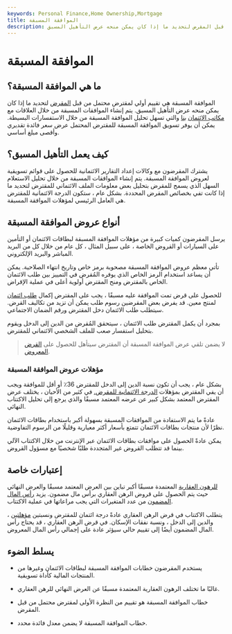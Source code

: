 ```yaml
---
keywords: Personal Finance,Home Ownership,Mortgage
title: الموافقة المسبقة
description: الموافقة المسبقة هي تقييم أولي لمقترض محتمل من قبل المقرض لتحديد ما إذا كان يمكن منحه عرض التأهيل المسبق.
---
```


# الموافقة المسبقة
## ما هي الموافقة المسبقة؟

الموافقة المسبقة هي تقييم أولي لمقترض محتمل من قبل [المقرض](/lender) لتحديد ما إذا كان يمكن منحه عرض التأهيل المسبق. يتم إنشاء الموافقات المسبقة من خلال العلاقات مع [مكاتب الائتمان](/creditbureau) [بنا](/creditbureau) والتي تسهل تحليل الموافقة المسبقة من خلال الاستفسارات البسيطة. يمكن أن يوفر تسويق الموافقة المسبقة للمقترض المحتمل عرض سعر فائدة تقديري وأقصى مبلغ أساسي.

## كيف يعمل التأهيل المسبق؟

يشترك المقرضون مع وكالات إعداد التقارير الائتمانية للحصول على قوائم تسويقية لعروض الموافقة المسبقة. يتم إنشاء الموافقات المسبقة من خلال تحليل الاستعلام السهل الذي يسمح للمقرض بتحليل بعض معلومات الملف الائتماني للمقترض لتحديد ما إذا كانت تفي بخصائص المقرض المحددة. بشكل عام ، ستكون الدرجة الائتمانية للمقترض هي العامل الرئيسي لمؤهلات الموافقة المسبقة.

## أنواع عروض الموافقة المسبقة

يرسل المقرضون كميات كبيرة من مؤهلات الموافقة المسبقة لبطاقات الائتمان أو التأمين على السيارات أو القروض الخاصة ، على سبيل المثال ، كل عام من خلال كل من البريد المباشر والبريد الإلكتروني.

تأتي معظم عروض الموافقة المسبقة مصحوبة برمز خاص وتاريخ انتهاء الصلاحية. يمكن أن يساعد استخدام الرمز الخاص الذي يوفره المُقرض في التمييز بين طلب الائتمان الخاص بالمقترض ومنح المقترض أولوية أعلى في عملية الإقراض.

للحصول على قرض تمت الموافقة عليه مسبقًا ، يجب على المقترض إكمال [طلب ائتمان](/credit-application) لمنتج معين. قد يفرض بعض المقرضين رسوم طلب يمكن أن تزيد من تكاليف القرض. سيتطلب طلب الائتمان دخل المقترض ورقم الضمان الاجتماعي.

بمجرد أن يكمل المقترض طلب الائتمان ، سيتحقق المُقرض من الدين إلى الدخل ويقوم بتحليل استفسار صعب للملف الشخصي الائتماني للمقترض.

> لا يضمن تلقي عرض الموافقة المسبقة أن المقترض سيتأهل للحصول على [القرض المعروض](/loan).

>

### مؤهلات عروض الموافقة المسبقة

بشكل عام ، يجب أن تكون نسبة الدين إلى الدخل للمقترض 36٪ أو أقل للموافقة ويجب أن يفي المقترض بمؤهلات [الدرجة الائتمانية للمقرض.](/credit_score) في كثير من الأحيان ، يختلف عرض المقترض المعتمد بشكل كبير عن عرضه المعتمد مسبقًا والذي يرجع إلى تحليل الاكتتاب النهائي.

عادةً ما يتم الاستفادة من الموافقات المسبقة بسهولة أكبر باستخدام بطاقات الائتمان نظرًا لأن منتجات بطاقات الائتمان تتمتع بأسعار أكثر معيارية وقليلًا من الرسوم التفاوضية.

يمكن عادةً الحصول على موافقات بطاقات الائتمان عبر الإنترنت من خلال الاكتتاب الآلي بينما قد تتطلب القروض غير المتجددة طلبًا شخصيًا مع مسؤول القروض.

## إعتبارات خاصة

[للرهون العقارية](/mortgage) المعتمدة مسبقًا أكبر تباين بين العرض المعتمد مسبقًا والعرض النهائي حيث يتم الحصول على قروض الرهن العقاري برأس مال مضمون. يزيد [رأس المال المضمون](/securednote) من عدد المتغيرات التي يجب مراعاتها في عملية الاكتتاب.

يتطلب الاكتتاب في قرض الرهن العقاري عادةً درجة ائتمان للمقترض ونسبتين [مؤهلتين](/qualifying_ratios) ، والدين إلى الدخل ، ونسبة نفقات الإسكان. في قرض الرهن العقاري ، قد يحتاج رأس المال المضمون أيضًا إلى تقييم حالي سيؤثر عادة على إجمالي رأس المال المعروض.

## يسلط الضوء

- يستخدم المقرضون خطابات الموافقة المسبقة لبطاقات الائتمان وغيرها من المنتجات المالية كأداة تسويقية.

- غالبًا ما تختلف الرهون العقارية المعتمدة مسبقًا عن العرض النهائي للرهن العقاري.

- خطاب الموافقة المسبقة هو تقييم من النظرة الأولى لمقترض محتمل من قبل المقرض.

- خطاب الموافقة المسبقة لا يضمن معدل فائدة محدد.

